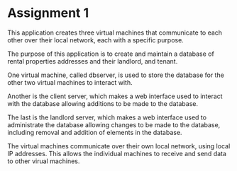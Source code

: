 # Assignment 1
This application creates three virtual machines that communicate to each other over their local network, each with a specific purpose.

The purpose of this application is to create and maintain a database of rental properties addresses and their landlord, and tenant.

One virtual machine, called dbserver, is used to store the database for the other two virtual machines to interact with.

Another is the client server, which makes a web interface used to interact with the database allowing additions to be made to the database.

The last is the landlord server, which makes a web interface used to administrate the database allowing changes to be made to the database, including removal and addition of elements in the database.

The virtual machines communicate over their own local network, using local IP addresses. This allows the individual machines to receive and send data to other virual machines.
